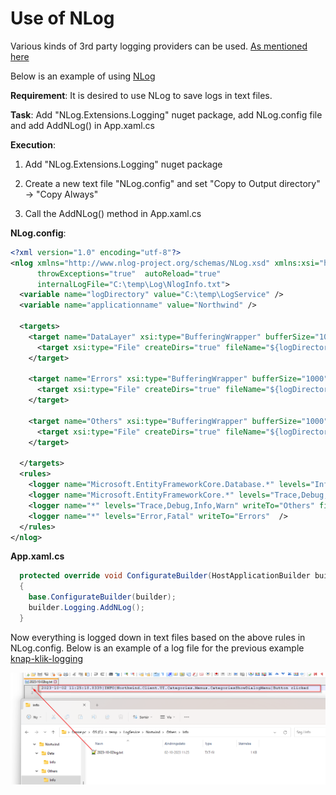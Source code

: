 # Use of NLog

Various kinds of 3rd party logging providers can be used. [As mentioned here](https://learn.microsoft.com/en-us/dotnet/core/extensions/logging-providers#third-party-logging-providers)

Below is an example of using [NLog](https://nlog-project.org/)

**Requirement**: It is desired to use NLog to save logs in text files.

**Task**: Add "NLog.Extensions.Logging" nuget package, add NLog.config file and add AddNLog() in App.xaml.cs

**Execution**: 

1. Add "NLog.Extensions.Logging" nuget package

2. Create a new text file "NLog.config" and set "Copy to Output directory" -> "Copy Always"

3. Call the AddNLog() method in App.xaml.cs


**NLog.config**:
```xml
<?xml version="1.0" encoding="utf-8"?>
<nlog xmlns="http://www.nlog-project.org/schemas/NLog.xsd" xmlns:xsi="http://www.w3.org/2001/XMLSchema-instance"
      throwExceptions="true"  autoReload="true"
      internalLogFile="C:\temp\Log\NlogInfo.txt">
  <variable name="logDirectory" value="C:\temp\LogService" />
  <variable name="applicationname" value="Northwind" />

  <targets>
    <target name="DataLayer" xsi:type="BufferingWrapper" bufferSize="1000" flushTimeout="1000">
      <target xsi:type="File" createDirs="true" fileName="${logDirectory}\${applicationname}\Data\${level}\${shortdate}log.txt"  />
    </target>

    <target name="Errors" xsi:type="BufferingWrapper" bufferSize="1000" flushTimeout="1000">
      <target xsi:type="File" createDirs="true" fileName="${logDirectory}\${applicationname}\Errors\${level}\${shortdate}log.txt"  />
    </target>

    <target name="Others" xsi:type="BufferingWrapper" bufferSize="1000" flushTimeout="1000">
      <target xsi:type="File" createDirs="true" fileName="${logDirectory}\${applicationname}\Others\${level}\${shortdate}log.txt"  />
    </target>

  </targets>
  <rules>
    <logger name="Microsoft.EntityFrameworkCore.Database.*" levels="Info" writeTo="DataLayer" final="true"  />
    <logger name="Microsoft.EntityFrameworkCore.*" levels="Trace,Debug,Info,Warn"  final="true" />
    <logger name="*" levels="Trace,Debug,Info,Warn" writeTo="Others" final="true"  />
    <logger name="*" levels="Error,Fatal" writeTo="Errors"  />
  </rules>
</nlog>
```

**App.xaml.cs**
```c#
  protected override void ConfigurateBuilder(HostApplicationBuilder builder)
  {
    base.ConfigurateBuilder(builder);
    builder.Logging.AddNLog();
  }
```

Now everything is logged down in text files based on the above rules in NLog.config. Below is an example of a log file for the previous example [knap-klik-logging](log_application.md)

![Alt text](media/nlog.png)